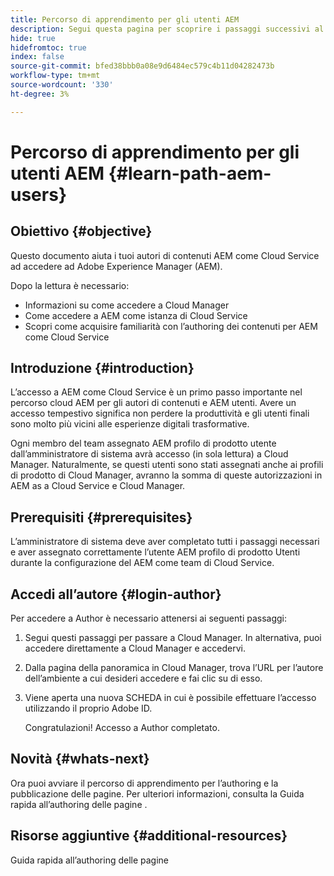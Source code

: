 ```yaml
---
title: Percorso di apprendimento per gli utenti AEM
description: Segui questa pagina per scoprire i passaggi successivi al recupero dell’accesso, se sei un utente AEM
hide: true
hidefromtoc: true
index: false
source-git-commit: bfed38bbb0a08e9d6484ec579c4b11d04282473b
workflow-type: tm+mt
source-wordcount: '330'
ht-degree: 3%

---
```


# Percorso di apprendimento per gli utenti AEM {#learn-path-aem-users}

## Obiettivo {#objective}

Questo documento aiuta i tuoi autori di contenuti AEM come Cloud Service ad accedere ad Adobe Experience Manager (AEM).

Dopo la lettura è necessario:

* Informazioni su come accedere a Cloud Manager
* Come accedere a AEM come istanza di Cloud Service
* Scopri come acquisire familiarità con l’authoring dei contenuti per AEM come Cloud Service

## Introduzione  {#introduction}

L’accesso a AEM come Cloud Service è un primo passo importante nel percorso cloud AEM per gli autori di contenuti e AEM utenti. Avere un accesso tempestivo significa non perdere la produttività e gli utenti finali sono molto più vicini alle esperienze digitali trasformative.

Ogni membro del team assegnato AEM profilo di prodotto utente dall’amministratore di sistema avrà accesso (in sola lettura) a Cloud Manager. Naturalmente, se questi utenti sono stati assegnati anche ai profili di prodotto di Cloud Manager, avranno la somma di queste autorizzazioni in AEM as a Cloud Service e Cloud Manager.

## Prerequisiti  {#prerequisites}

L’amministratore di sistema deve aver completato tutti i passaggi necessari e aver assegnato correttamente l’utente AEM profilo di prodotto Utenti durante la configurazione del AEM come team di Cloud Service.

## Accedi all’autore {#login-author}

Per accedere a Author è necessario attenersi ai seguenti passaggi:

1. Segui questi passaggi per passare a Cloud Manager. In alternativa, puoi accedere direttamente a Cloud Manager e accedervi.

1. Dalla pagina della panoramica in Cloud Manager, trova l’URL per l’autore dell’ambiente a cui desideri accedere e fai clic su di esso.

1. Viene aperta una nuova SCHEDA in cui è possibile effettuare l’accesso utilizzando il proprio Adobe ID.

   Congratulazioni! Accesso a Author completato.

## Novità {#whats-next}

Ora puoi avviare il percorso di apprendimento per l’authoring e la pubblicazione delle pagine. Per ulteriori informazioni, consulta la Guida rapida all’authoring delle pagine .

## Risorse aggiuntive {#additional-resources}

Guida rapida all’authoring delle pagine